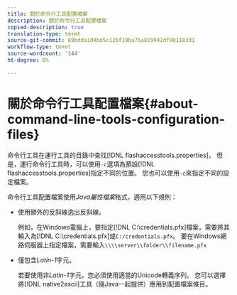 ```yaml
---
title: 關於命令行工具配置檔案
description: 關於命令行工具配置檔案
copied-description: true
translation-type: tm+mt
source-git-commit: 89bdda1d4bd5c126f19ba75a819942df901183d1
workflow-type: tm+mt
source-wordcount: '144'
ht-degree: 0%

---
```



# 關於命令行工具配置檔案{#about-command-line-tools-configuration-files}

命令行工具在運行工具的目錄中查找[!DNL flashaccesstools.properties]。 但是，運行命令行工具時，可以使用`-c`選項為預設[!DNL flashaccesstools.properties]指定不同的位置。 您也可以使用`-c`來指定不同的設定檔案。

命令行工具配置檔案使用&#x200B;*Java屬性檔案*&#x200B;格式，適用以下規則：

* 使用額外的反斜線逸出反斜線。

   例如，在Windows電腦上，要指定[!DNL C:\credentials.pfx]檔案，需要將其輸入為[!DNL C:\\credentials.pfx]或`C:/credentials.pfx`。 要在Windows網路伺服器上指定檔案，需要輸入`\\\\server\\folder\\filename.pfx`
* 僅包含&#x200B;*Latin-1*&#x200B;字元。

   若要使用非&#x200B;*Latin-1*&#x200B;字元，您必須使用適當的Unicode轉義序列。 您可以選擇將[!DNL native2ascii]工具（隨Java一起提供）應用到配置檔案條目。
